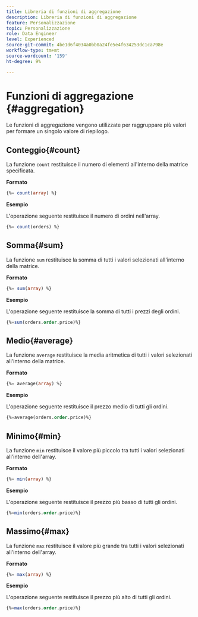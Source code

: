 ```yaml
---
title: Libreria di funzioni di aggregazione
description: Libreria di funzioni di aggregazione
feature: Personalizzazione
topic: Personalizzazione
role: Data Engineer
level: Experienced
source-git-commit: 4be1d6f4034a0bb0a24fe5e4f634253dc1ca798e
workflow-type: tm+mt
source-wordcount: '159'
ht-degree: 9%

---
```


# Funzioni di aggregazione {#aggregation}

Le funzioni di aggregazione vengono utilizzate per raggruppare più valori per formare un singolo valore di riepilogo.

## Conteggio{#count}

La funzione `count` restituisce il numero di elementi all&#39;interno della matrice specificata.

**Formato**

```sql
{%= count(array) %}
```

**Esempio**

L&#39;operazione seguente restituisce il numero di ordini nell&#39;array.

```sql
{%= count(orders) %}
```

## Somma{#sum}

La funzione `sum` restituisce la somma di tutti i valori selezionati all&#39;interno della matrice.

**Formato**

```sql
{%= sum(array) %}
```

**Esempio**

L&#39;operazione seguente restituisce la somma di tutti i prezzi degli ordini.

```sql
{%=sum(orders.order.price)%}
```

## Medio{#average}

La funzione `average` restituisce la media aritmetica di tutti i valori selezionati all&#39;interno della matrice.

**Formato**

```sql
{%= average(array) %}
```

**Esempio**

L&#39;operazione seguente restituisce il prezzo medio di tutti gli ordini.

```sql
{%=average(orders.order.price)%}
```

## Minimo{#min}

La funzione `min` restituisce il valore più piccolo tra tutti i valori selezionati all&#39;interno dell&#39;array.

**Formato**

```sql
{%= min(array) %}
```

**Esempio**

L&#39;operazione seguente restituisce il prezzo più basso di tutti gli ordini.

```sql
{%=min(orders.order.price)%}
```

## Massimo{#max}

La funzione `max` restituisce il valore più grande tra tutti i valori selezionati all&#39;interno dell&#39;array.

**Formato**

```sql
{%= max(array) %}
```

**Esempio**

L&#39;operazione seguente restituisce il prezzo più alto di tutti gli ordini.

```sql
{%=max(orders.order.price)%}
```
